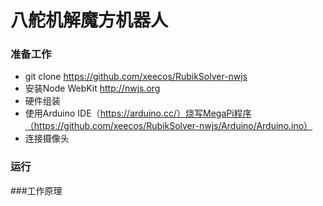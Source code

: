 # 八舵机解魔方机器人
### 准备工作
 * git clone https://github.com/xeecos/RubikSolver-nwjs
 * 安装Node WebKit http://nwjs.org
 * 硬件组装
 * 使用Arduino IDE（https://arduino.cc/）烧写MegaPi程序（https://github.com/xeecos/RubikSolver-nwjs/Arduino/Arduino.ino）
 * 连接摄像头

### 运行


###工作原理

